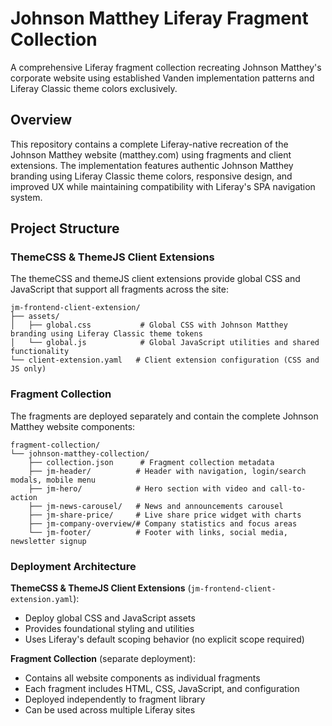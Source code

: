 # Johnson Matthey Liferay Fragment Collection

A comprehensive Liferay fragment collection recreating Johnson Matthey's corporate website using established Vanden implementation patterns and Liferay Classic theme colors exclusively.

## Overview

This repository contains a complete Liferay-native recreation of the Johnson Matthey website (matthey.com) using fragments and client extensions. The implementation features authentic Johnson Matthey branding using Liferay Classic theme colors, responsive design, and improved UX while maintaining compatibility with Liferay's SPA navigation system.

## Project Structure

### ThemeCSS & ThemeJS Client Extensions
The themeCSS and themeJS client extensions provide global CSS and JavaScript that support all fragments across the site:

```
jm-frontend-client-extension/
├── assets/
│   ├── global.css           # Global CSS with Johnson Matthey branding using Liferay Classic theme tokens
│   └── global.js            # Global JavaScript utilities and shared functionality
└── client-extension.yaml   # Client extension configuration (CSS and JS only)
```

### Fragment Collection
The fragments are deployed separately and contain the complete Johnson Matthey website components:

```
fragment-collection/
└── johnson-matthey-collection/
    ├── collection.json      # Fragment collection metadata
    ├── jm-header/          # Header with navigation, login/search modals, mobile menu
    ├── jm-hero/            # Hero section with video and call-to-action
    ├── jm-news-carousel/   # News and announcements carousel
    ├── jm-share-price/     # Live share price widget with charts
    ├── jm-company-overview/# Company statistics and focus areas
    └── jm-footer/          # Footer with links, social media, newsletter signup
```

### Deployment Architecture

**ThemeCSS & ThemeJS Client Extensions** (`jm-frontend-client-extension.yaml`):
- Deploy global CSS and JavaScript assets
- Provides foundational styling and utilities
- Uses Liferay's default scoping behavior (no explicit scope required)

**Fragment Collection** (separate deployment):
- Contains all website components as individual fragments
- Each fragment includes HTML, CSS, JavaScript, and configuration
- Deployed independently to fragment library
- Can be used across multiple Liferay sites

